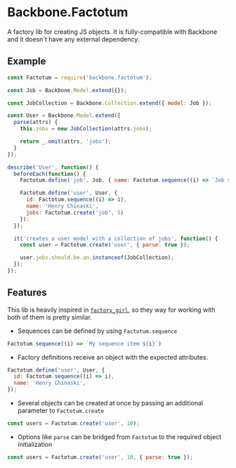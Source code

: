 # Backbone.Factotum

A factory lib for creating JS objects. It is fully-compatible with Backbone and it doesn't have any external dependency.

## Example

```javascript
const Factotum = require('backbone.factotum');

const Job = Backbone.Model.extend({});

const JobCollection = Backbone.Collection.extend({ model: Job });

const User = Backbone.Model.extend({
  parse(attrs) {
    this.jobs = new JobCollection(attrs.jobs);

    return _.omit(attrs, 'jobs');
  }
});

describe('User', function() {
  beforeEach(function() {
    Factotum.define('job', Job, { name: Factotum.sequence((i) => `Job ${i}`) });

    Factotum.define('user', User, {
      id: Factotum.sequence((i) => i),
      name: 'Henry Chinaski',
      jobs: Factotum.create('job', 5)
    });
  });

  it('creates a user model with a collection of jobs', function() {
    const user = Factotum.create('user', { parse: true });

    user.jobs.should.be.an.instanceof(JobCollection);
  });
});
```

## Features

This lib is heavily inspired in [`factory_girl`](https://github.com/thoughtbot/factory_girl), so they way for working with both of them is pretty similar.

* Sequences can be defined by using `Factotum.sequence`

```javascript
Factotum.sequence((i) => `My sequence item ${i}`)
```

* Factory definitions receive an object with the expected attributes.

```javascript
Factotum.define('user', User, {
  id: Factotum.sequence((i) => i),
  name: 'Henry Chinaski',
});
```

* Several objects can be created at once by passing an additional parameter to `Factotum.create`

```javascript
const users = Factotum.create('user', 10);
```

* Options like `parse` can be bridged from `Factotum` to the required object initialization

```javascript
const users = Factotum.create('user', 10, { parse: true });
```
